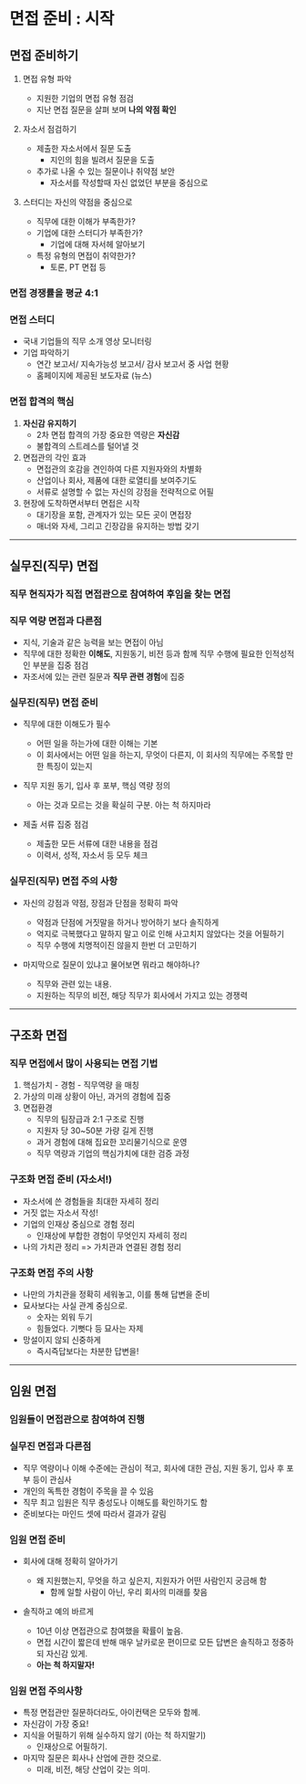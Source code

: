 # 면접 준비 : 시작

## 면접 준비하기

1. 면접 유형 파악
   - 지원한 기업의 면접 유형 점검
   - 지난 면접 질문을 살펴 보며 **나의 약점 확인**

2. 자소서 점검하기
   - 제출한 자소서에서 질문 도출
     - 지인의 힘을 빌려서 질문을 도출
   - 추가로 나올 수 있는 질문이나 취약점 보안
     - 자소서를 작성할때 자신 없었던 부분을 중심으로

3. 스터디는 자신의 약점을 중심으로
   - 직무에 대한 이해가 부족한가?
   - 기업에 대한 스터디가 부족한가?
     - 기업에 대해 자서헤 알아보기
   - 특정 유형의 면접이 취약한가?
     - 토론, PT 면접 등

### 면접 경쟁률을 평균 4:1

### 면접 스터디

- 국내 기업들의 직무 소개 영상 모니터링
- 기업 파악하기
  - 연간 보고서/ 지속가능성 보고서/ 감사 보고서 중 사업 현황
  - 홈페이지에 제공된 보도자료 (뉴스)

### 면접 합격의 핵심

1. **자신감 유지하기**
   - 2차 면접 합격의 가장 중요한 역량은 **자신감**
   - 불합격의 스트레스를 털어낼 것
2. 면접관의 각인 효과
   - 면접관의 호감을 견인하여 다른 지원자와의 차별화
   - 산업이나 회사, 제품에 대한 로열티를 보여주기도
   - 서류로 설명할 수 없는 자신의 강점을 전략적으로 어필
3. 현장에 도착하면서부터 면접은 시작
   - 대기장을 포함, 관계자가 있는 모든 곳이 면접장
   - 매너와 자세, 그리고 긴장감을 유지하는 방법 갖기

***

## 실무진(직무) 면접

### 직무 현직자가 직접 면접관으로 참여하여 후임을 찾는 면접

### 직무 역량 면접과 다른점

- 지식, 기술과 같은 능력을 보는 면접이 아님
- 직무에 대한 정확한 **이해도**, 지원동기, 비전 등과 함께 직무 수행에 필요한 인적성적인 부분을 집중 점검
- 자조서에 있는 관련 질문과 **직무 관련 경험**에 집중

### 실무진(직무) 면접 준비

- 직무에 대한 이해도가 필수
  - 어떤 일을 하는가에 대한 이해는 기본
  - 이 회사에서는 어떤 일을 하는지, 무엇이 다른지, 이 회사의 직무에는 주목할 만한 특징이 있는지

- 직무 지원 동기, 입사 후 포부, 핵심 역량 정의
  - 아는 것과 모르는 것을 확실히 구분. 아는 척 하지마라

- 제출 서류 집중 점검
  - 제출한 모든 서류에 대한 내용을 점검
  - 이력서, 성적, 자소서 등 모두 체크

### 실무진(직무) 면접 주의 사항

- 자신의 강점과 약점, 장점과 단점을 정확히 파악
  - 약점과 단점에 거짓말을 하거나 방어하기 보다 솔직하게
  - 억지로 극복했다고 말하지 말고 이로 인해 사고치지 않았다는 것을 어필하기
  - 직무 수행에 치명적이진 않을지 한번 더 고민하기

- 마지막으로 질문이 있냐고 물어보면 뭐라고 해야하나?
  - 직무와 관련 있는 내용.
  - 지원하는 직무의 비전, 해당 직무가 회사에서 가지고 있는 경쟁력

***

## 구조화 면접

### 직무 면접에서 많이 사용되는 면접 기법

1. 핵심가치 - 경험 - 직무역량 을 매칭
2. 가상의 미래 상황이 아닌, 과거의 경험에 집중
3. 면접환경
   - 직무의 팀장급과 2:1 구조로 진행
   - 지원자 당 30~50분 가량 길게 진행
   - 과거 경험에 대해 집요한 꼬리물기식으로 운영
   - 직무 역량과 기업의 핵심가치에 대한 검증 과정

### 구조화 면접 준비 (자소서!)

- 자소서에 쓴 경험들을 최대한 자세히 정리
- 거짓 없는 자소서 작성!
- 기업의 인재상 중심으로 경험 정리
  - 인재상에 부합한 경험이 무엇인지 자세히 정리
- 나의 가치관 정리 => 가치관과 연결된 경험 정리

### 구조화 면접 주의 사항

- 나만의 가치관을 정확히 세워놓고, 이를 통해 답변을 준비
- 묘사보다는 사실 관계 중심으로.
  - 숫자는 외워 두기
  - 힘들었다. 기뻣다 등 묘사는 자제
- 망설이지 않되 신중하게
  - 즉시즉답보다는 차분한 답변을!

***

## 임원 면접

### 임원들이 면접관으로 참여하여 진행

### 실무진 면접과 다른점

- 직무 역량이나 이해 수준에는 관심이 적고, 회사에 대한 관심, 지원 동기, 입사 후 포부 등이 관심사
- 개인의 독특한 경험이 주목을 끌 수 있음
- 직무 최고 임원은 직무 충성도나 이해도를 확인하기도 함
- 준비보다는 마인드 셋에 따라서 결과가 갈림

### 임원 면접 준비

- 회사에 대해 정확히 알아가기
  - 왜 지원했는지, 무엇을 하고 싶은지, 지원자가 어떤 사람인지 궁금해 함
    - 함께 일할 사람이 아닌, 우리 회사의 미래를 찾음

- 솔직하고 예의 바르게
  - 10년 이상 면접관으로 참여했을 확률이 높음.
  - 면접 시간이 짧은데 반해 매우 날카로운 편이므로 모든 답변은 솔직하고 정중하되 자신감 있게.
  - **아는 척 하지말자!**

### 임원 면접 주의사항

- 특정 면접관만 질문하더라도, 아이컨택은 모두와 함께.
- 자신감이 가장 중요!
- 지식을 어필하기 위해 실수하지 않기 (아는 척 하지말기)
  - 인재상으로 어필하기.
- 마지막 질문은 회사나 산업에 관한 것으로.
  - 미래, 비전, 해당 산업이 갖는 의미.
